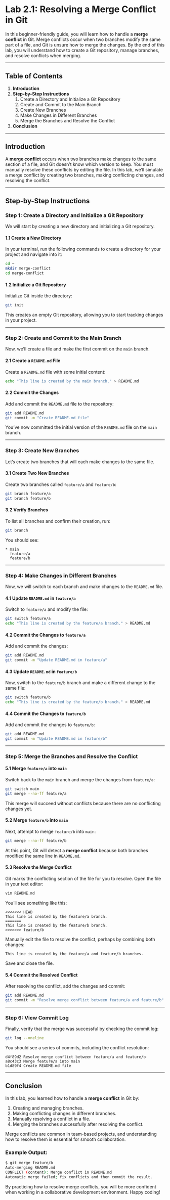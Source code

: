 # **Lab 2.1: Resolving a Merge Conflict in Git**

In this beginner-friendly guide, you will learn how to handle a **merge conflict** in Git. Merge conflicts occur when two branches modify the same part of a file, and Git is unsure how to merge the changes. By the end of this lab, you will understand how to create a Git repository, manage branches, and resolve conflicts when merging.

---

## **Table of Contents**

1. **Introduction**
2. **Step-by-Step Instructions**
   1. Create a Directory and Initialize a Git Repository
   2. Create and Commit to the Main Branch
   3. Create New Branches
   4. Make Changes in Different Branches
   5. Merge the Branches and Resolve the Conflict
3. **Conclusion**

---

## **Introduction**

A **merge conflict** occurs when two branches make changes to the same section of a file, and Git doesn’t know which version to keep. You must manually resolve these conflicts by editing the file. In this lab, we’ll simulate a merge conflict by creating two branches, making conflicting changes, and resolving the conflict.

---

## **Step-by-Step Instructions**

### **Step 1: Create a Directory and Initialize a Git Repository**

We will start by creating a new directory and initializing a Git repository.

#### **1.1 Create a New Directory**

In your terminal, run the following commands to create a directory for your project and navigate into it:

```bash
cd ~
mkdir merge-conflict
cd merge-conflict
```

#### **1.2 Initialize a Git Repository**

Initialize Git inside the directory:

```bash
git init
```

This creates an empty Git repository, allowing you to start tracking changes in your project.

---

### **Step 2: Create and Commit to the Main Branch**

Now, we’ll create a file and make the first commit on the `main` branch.

#### **2.1 Create a `README.md` File**

Create a `README.md` file with some initial content:

```bash
echo "This line is created by the main branch." > README.md
```

#### **2.2 Commit the Changes**

Add and commit the `README.md` file to the repository:

```bash
git add README.md
git commit -m "Create README.md file"
```

You’ve now committed the initial version of the `README.md` file on the `main` branch.

---

### **Step 3: Create New Branches**

Let’s create two branches that will each make changes to the same file.

#### **3.1 Create Two New Branches**

Create two branches called `feature/a` and `feature/b`:

```bash
git branch feature/a
git branch feature/b
```

#### **3.2 Verify Branches**

To list all branches and confirm their creation, run:

```bash
git branch
```

You should see:

```
* main
  feature/a
  feature/b
```

---

### **Step 4: Make Changes in Different Branches**

Now, we will switch to each branch and make changes to the `README.md` file.

#### **4.1 Update `README.md` in `feature/a`**

Switch to `feature/a` and modify the file:

```bash
git switch feature/a
echo "This line is created by the feature/a branch." > README.md
```

#### **4.2 Commit the Changes to `feature/a`**

Add and commit the changes:

```bash
git add README.md
git commit -m "Update README.md in feature/a"
```

#### **4.3 Update `README.md` in `feature/b`**

Now, switch to the `feature/b` branch and make a different change to the same file:

```bash
git switch feature/b
echo "This line is created by the feature/b branch." > README.md
```

#### **4.4 Commit the Changes to `feature/b`**

Add and commit the changes to `feature/b`:

```bash
git add README.md
git commit -m "Update README.md in feature/b"
```

---

### **Step 5: Merge the Branches and Resolve the Conflict**

#### **5.1 Merge `feature/a` into `main`**

Switch back to the `main` branch and merge the changes from `feature/a`:

```bash
git switch main
git merge --no-ff feature/a
```

This merge will succeed without conflicts because there are no conflicting changes yet.

#### **5.2 Merge `feature/b` into `main`**

Next, attempt to merge `feature/b` into `main`:

```bash
git merge --no-ff feature/b
```

At this point, Git will detect a **merge conflict** because both branches modified the same line in `README.md`.

#### **5.3 Resolve the Merge Conflict**

Git marks the conflicting section of the file for you to resolve. Open the file in your text editor:

```bash
vim README.md
```

You’ll see something like this:

```plaintext
<<<<<<< HEAD
This line is created by the feature/a branch.
=======
This line is created by the feature/b branch.
>>>>>>> feature/b
```

Manually edit the file to resolve the conflict, perhaps by combining both changes:

```plaintext
This line is created by the feature/a and feature/b branches.
```

Save and close the file.

#### **5.4 Commit the Resolved Conflict**

After resolving the conflict, add the changes and commit:

```bash
git add README.md
git commit -m "Resolve merge conflict between feature/a and feature/b"
```

---

### **Step 6: View Commit Log**

Finally, verify that the merge was successful by checking the commit log:

```bash
git log --oneline
```

You should see a series of commits, including the conflict resolution:

```
d4f89d2 Resolve merge conflict between feature/a and feature/b
a8c43c3 Merge feature/a into main
b1d89f4 Create README.md file
```

---

## **Conclusion**

In this lab, you learned how to handle a **merge conflict** in Git by:

1. Creating and managing branches.
2. Making conflicting changes in different branches.
3. Manually resolving a conflict in a file.
4. Merging the branches successfully after resolving the conflict.

Merge conflicts are common in team-based projects, and understanding how to resolve them is essential for smooth collaboration.

### Example Output:

```bash
$ git merge feature/b
Auto-merging README.md
CONFLICT (content): Merge conflict in README.md
Automatic merge failed; fix conflicts and then commit the result.
```

By practicing how to resolve merge conflicts, you will be more confident when working in a collaborative development environment. Happy coding!
